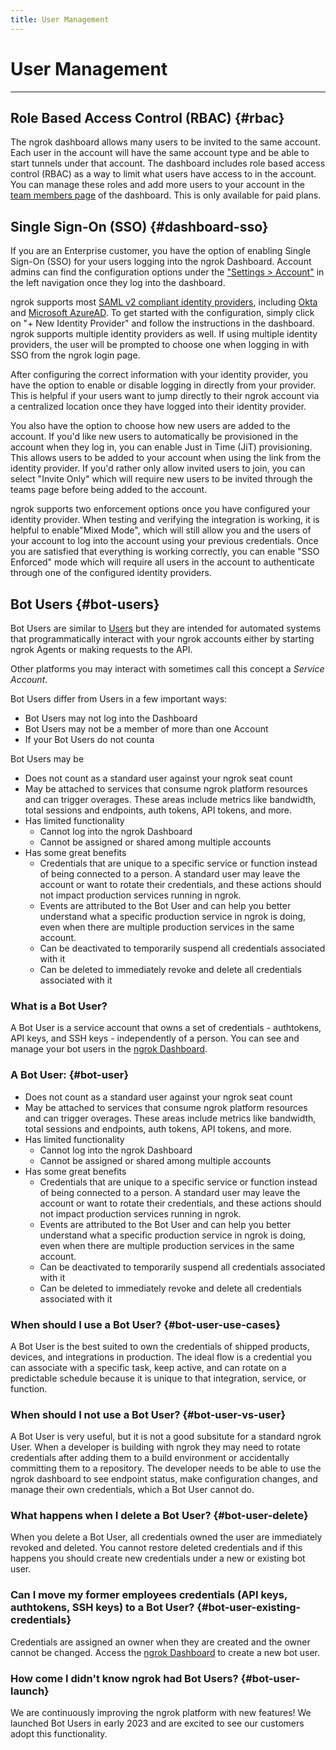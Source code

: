 ```yaml
---
title: User Management
---
```


# User Management
-----------------

## Role Based Access Control (RBAC) {#rbac}

The ngrok dashboard allows many users to be invited to the same account. Each user in the account will have the same account type and be able to start tunnels under that account. The dashboard includes role based access control (RBAC) as a way to limit what users have access to in the account. You can manage these roles and add more users to your account in the [team members page](https://dashboard.ngrok.com/team/members) of the dashboard. This is only available for paid plans.

## Single Sign-On (SSO) {#dashboard-sso}

If you are an Enterprise customer, you have the option of enabling Single Sign-On (SSO) for your users logging into the ngrok Dashboard. Account admins can find the configuration options under the ["Settings > Account"](https://dashboard.ngrok.com/settings) in the left navigation once they log into the dashboard.

ngrok supports most [SAML v2 compliant identity providers](https://en.wikipedia.org/wiki/SAML-based_products_and_services), including [Okta](https://help.okta.com/oie/en-us/Content/Topics/Apps/apps-about-saml.htm) and [Microsoft AzureAD](https://learn.microsoft.com/en-us/azure/active-directory/fundamentals/auth-saml). To get started with the configuration, simply click on "+ New Identity Provider" and follow the instructions in the dashboard. ngrok supports multiple identity providers as well. If using multiple identity providers, the user will be prompted to choose one when logging in with SSO from the ngrok login page.

After configuring the correct information with your identity provider, you have the option to enable or disable logging in directly from your provider. This is helpful if your users want to jump directly to their ngrok account via a centralized location once they have logged into their identity provider.

You also have the option to choose how new users are added to the account. If you'd like new users to automatically be provisioned in the account when they log in, you can enable Just in Time (JiT) provisioning. This allows users to be added to your account when using the link from the identity provider. If you'd rather only allow invited users to join, you can select "Invite Only" which will require new users to be invited through the teams page before being added to the account.

ngrok supports two enforcement options once you have configured your identity provider. When testing and verifying the integration is working, it is helpful to enable"Mixed Mode", which will still allow you and the users of your account to log into the account using your previous credentials. Once you are satisfied that everything is working correctly, you can enable "SSO Enforced" mode which will require all users in the account to authenticate through one of the configured identity providers.

## Bot Users {#bot-users}

Bot Users are similar to [Users](#users) but they are intended for automated
systems that programmatically interact with your ngrok accounts either by
starting ngrok Agents or making requests to the API.

Other platforms you may interact with sometimes call this concept a *Service
Account*.

Bot Users differ from Users in a few important ways:

- Bot Users may not log into the Dashboard
- Bot Users may not be a member of more than one Account
- If your Bot Users do not counta

Bot Users may be
* Does not count as a standard user against your ngrok seat count
* May be attached to services that consume ngrok platform resources and can trigger overages. These areas include metrics like bandwidth, total sessions and endpoints, auth tokens, API tokens, and more.
* Has limited functionality
  * Cannot log into the ngrok Dashboard
  * Cannot be assigned or shared among multiple accounts
* Has some great benefits
  * Credentials that are unique to a specific service or function instead of being connected to a person.  A standard user may leave the account or want to rotate their credentials, and these actions should not impact production services running in ngrok. 
  * Events are attributed to the Bot User and can help you better understand what a specific production service in ngrok is doing, even when there are multiple production services in the same account.  
  * Can be deactivated to temporarily suspend all credentials associated with it
  * Can be deleted to immediately revoke and delete all credentials associated with it

### What is a Bot User?

A Bot User is a service account that owns a set of credentials - authtokens, API keys, and SSH keys - independently of a person. You can see and manage your bot users in the [ngrok Dashboard](https://dashboard.ngrok.com/users/bots). 

### A Bot User: {#bot-user}

* Does not count as a standard user against your ngrok seat count
* May be attached to services that consume ngrok platform resources and can trigger overages. These areas include metrics like bandwidth, total sessions and endpoints, auth tokens, API tokens, and more.
* Has limited functionality
  * Cannot log into the ngrok Dashboard
  * Cannot be assigned or shared among multiple accounts
* Has some great benefits
  * Credentials that are unique to a specific service or function instead of being connected to a person.  A standard user may leave the account or want to rotate their credentials, and these actions should not impact production services running in ngrok. 
  * Events are attributed to the Bot User and can help you better understand what a specific production service in ngrok is doing, even when there are multiple production services in the same account.  
  * Can be deactivated to temporarily suspend all credentials associated with it
  * Can be deleted to immediately revoke and delete all credentials associated with it

### When should I use a Bot User? {#bot-user-use-cases}

A Bot User is the best suited to own the credentials of shipped products, devices, and integrations in production. The ideal flow is a credential you can associate with a specific task, keep active, and can rotate on a predictable schedule because it is unique to that integration, service, or function. 

### When should I not use a Bot User? {#bot-user-vs-user}

A Bot User is very useful, but it is not a good subsitute for a standard ngrok User. When a developer is building with ngrok they may need to rotate credentials after adding them to a build environment or accidentally committing them to a repository. The developer needs to be able to use the ngrok dashboard to see endpoint status, make configuration changes, and manage their own credentials, which a Bot User cannot do.

### What happens when I delete a Bot User? {#bot-user-delete}

When you delete a Bot User, all credentials owned the user are immediately revoked and deleted. You cannot restore deleted credentials and if this happens you should create new credentials under a new or existing bot user.

### Can I move my former employees credentials (API keys, authtokens, SSH keys) to a Bot User? {#bot-user-existing-credentials}

Credentials are assigned an owner when they are created and the owner cannot be changed. Access the [ngrok Dashboard](https://dashboard.ngrok.com/users/bots) to create a new bot user. 

### How come I didn't know ngrok had Bot Users? {#bot-user-launch}

We are continuously improving the ngrok platform with new features! We launched Bot Users in early 2023 and are excited to see our customers adopt this functionality. 
